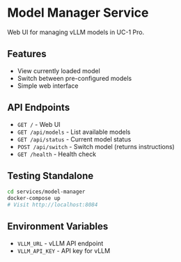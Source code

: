 # Model Manager Service

Web UI for managing vLLM models in UC-1 Pro.

## Features
- View currently loaded model
- Switch between pre-configured models
- Simple web interface

## API Endpoints
- `GET /` - Web UI
- `GET /api/models` - List available models
- `GET /api/status` - Current model status
- `POST /api/switch` - Switch model (returns instructions)
- `GET /health` - Health check

## Testing Standalone
```bash
cd services/model-manager
docker-compose up
# Visit http://localhost:8084
```

## Environment Variables
- `VLLM_URL` - vLLM API endpoint
- `VLLM_API_KEY` - API key for vLLM
